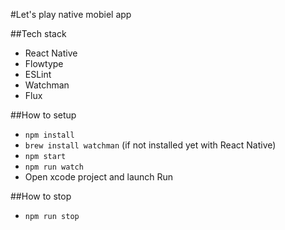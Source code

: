 #Let's play native mobiel app

##Tech stack
- React Native
- Flowtype
- ESLint
- Watchman
- Flux

##How to setup
- `npm install`
- `brew install watchman` (if not installed yet with React Native)
- `npm start`
- `npm run watch`
- Open xcode project and launch Run

##How to stop
- `npm run stop`